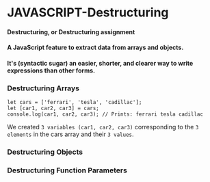 # JAVASCRIPT-Destructuring

#### Destructuring, or Destructuring assignment
#### A JavaScript feature to extract data from arrays and objects.
#### It's (syntactic sugar) an easier, shorter, and clearer way to write expressions than other forms.

### Destructuring Arrays

    let cars = ['ferrari', 'tesla', 'cadillac'];
    let [car1, car2, car3] = cars;
    console.log(car1, car2, car3); // Prints: ferrari tesla cadillac

We created `3 variables (car1, car2, car3)` corresponding to the `3 elements` in the cars array and their `3 values`.

### Destructuring Objects
### Destructuring Function Parameters
